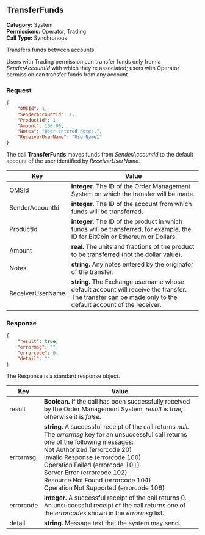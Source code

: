 ## TransferFunds

**Category:** System<br />**Permissions:** Operator, Trading<br />**Call Type:** Synchronous

Transfers funds between accounts.

Users with Trading permission can transfer funds only from a *SenderAccountId* with which they're associated; users with Operator permission can transfer funds from any account.

### Request

```json
{
    "OMSId": 1,
    "SenderAccountId": 1,
    "ProductId": 1,
    "Amount": 100.00,
    "Notes": "User-entered notes.",
    "ReceiverUserName": "UserName1"
}
```

The call **TransferFunds** moves funds from *SenderAccountId* to the default account of the user  identified by *ReceiverUserName.*

| Key              | Value                                                        |
| ---------------- | ------------------------------------------------------------ |
| OMSId            | **integer.** The ID of the Order Management System on which the transfer will be made. |
| SenderAccountId  | **integer.** The ID of the account from which funds will be transferred. |
| ProductId        | **integer.** The ID of the product in which funds will be transferred, for example, the ID for BitCoin or Ethereum or Dollars. |
| Amount           | **real.** The units and fractions of the product to be transferred (not the dollar value). |
| Notes            | **string.** Any notes entered by the originator of the transfer. |
| ReceiverUserName | **string.** The Exchange username whose default account will receive the transfer. The transfer can be made only to the default account of the receiver. |

### Response

```json
{
    "result": true,
    "errormsg": "",
    "errorcode": 0,
    "detail": ""
}
```
The Response is a standard response object.

| Key       | Value                                                        |
| --------- | ------------------------------------------------------------ |
| result    | **Boolean.** If the call has been successfully received by the Order Management System, *result* is *true;* otherwise it is *false.* |
| errormsg  | **string.** A successful receipt of the call returns *null.* The *errormsg* key for an unsuccessful call returns one of the following messages:<br />Not Authorized (errorcode 20)<br />Invalid Response (errorcode 100)<br />Operation Failed (errorcode 101)<br />Server Error (errorcode 102)<br />Resource Not Found (errorcode 104)<br />Operation Not Supported (errorcode 106) |
| errorcode | **integer.** A successful receipt of the call returns 0. An unsuccessful receipt of the call returns one of the *errorcodes* shown in the *errormsg* list. |
| detail    | **string.** Message text that the system may send.           |


